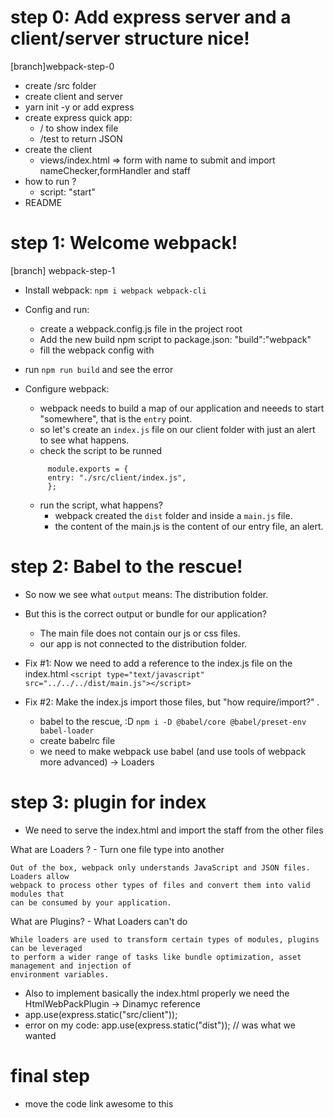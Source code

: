 # step 0: Add express server and a client/server structure nice!

[branch]webpack-step-0

- create /src folder
- create client and server
- yarn init -y or add express
- create express quick app:
  - / to show index file
  - /test to return JSON
- create the client
  - views/index.html => form with name to submit and import nameChecker,formHandler and staff
- how to run ?
  - script: "start"
- README

# step 1: Welcome webpack!

[branch] webpack-step-1

- Install webpack: `npm i webpack webpack-cli`
- Config and run:
  - create a webpack.config.js file in the project root
  - Add the new build npm script to package.json: "build":"webpack"
  - fill the webpack config with
- run `npm run build` and see the error
- Configure webpack:

  - webpack needs to build a map of our application and neeeds to start "somewhere", that is the
    `entry` point.
  - so let's create an `index.js` file on our client folder with just an alert to see what happens.
  - check the script to be runned

  ```
       module.exports = {
       entry: "./src/client/index.js",
       };
  ```

  - run the script, what happens?
    - webpack created the `dist` folder and inside a `main.js` file.
    - the content of the main.js is the content of our entry file, an alert.

# step 2: Babel to the rescue!

- So now we see what `output` means: The distribution folder.
- But this is the correct output or bundle for our application?

  - The main file does not contain our js or css files.
  - our app is not connected to the distribution folder.

- Fix #1: Now we need to add a reference to the index.js file on the index.html
  `<script type="text/javascript" src="../../../dist/main.js"></script>`
- Fix #2: Make the index.js import those files, but "how require/import?" .
  - babel to the rescue, :D
    `npm i -D @babel/core @babel/preset-env babel-loader`
  - create babelrc file
  - we need to make webpack use babel (and use tools of webpack more advanced) -> Loaders

# step 3: plugin for index

- We need to serve the index.html and import the staff from the other files

What are Loaders ? - Turn one file type into another

```
Out of the box, webpack only understands JavaScript and JSON files. Loaders allow
webpack to process other types of files and convert them into valid modules that
can be consumed by your application.
```

What are Plugins? - What Loaders can't do

```
While loaders are used to transform certain types of modules, plugins can be leveraged
to perform a wider range of tasks like bundle optimization, asset management and injection of
environment variables.
```

- Also to implement basically the index.html properly we need the HtmlWebPackPlugin -> Dinamyc reference
- app.use(express.static("src/client"));
- error on my code: app.use(express.static("dist")); // was what we wanted

# final step

- move the code link awesome to this
